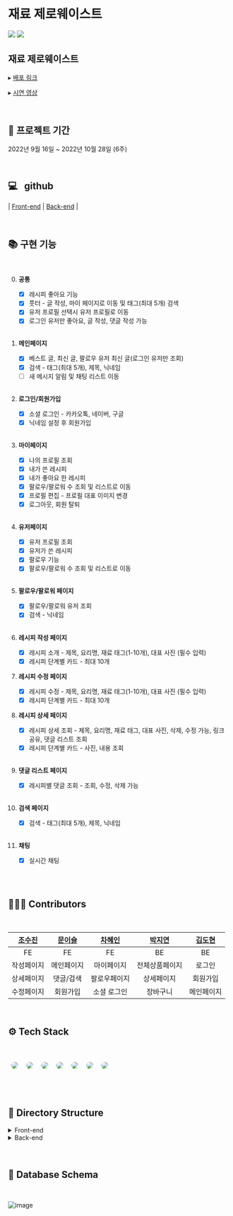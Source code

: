 <div align="left">
<br>

# <b>재료 제로웨이스트</b> 
<img src="https://camo.githubusercontent.com/c089ca6cf6e7d8387e2f1b9df76374aa286a1e577d436e9045c165b53a5a103b/68747470733a2f2f7a7a77696d6167652e73332e61702d6e6f727468656173742d322e616d617a6f6e6177732e636f6d2f6769746875622f4672616d652b3133372b2831292e706e67" /> 
<img src="https://camo.githubusercontent.com/1244ecb02e659ba68a28227d9de88879a46f1f97bb8393e54104f5110bbab3b2/68747470733a2f2f7a7a77696d6167652e73332e61702d6e6f727468656173742d322e616d617a6f6e6177732e636f6d2f6769746875622f4672616d652b3138352e706e67" />

<br>

## <b>재료 제로웨이스트</b>

▸ [배포 링크](https://zezewaste.site/) <br>

▸ [시연 영상](https://zezewaste.site/)

<br>

## 📆 프로젝트 기간

2022년 9월 16일 ~ 2022년 10월 28일 (6주)

<br>

## 💻 &nbsp; <b>github</b> &nbsp;

| [Front-end](https://github.com/zzw-final/zzw-FE) |
[Back-end](https://github.com/zzw-final/zzw-BE) |
<br>

<br>

## 📚 구현 기능

<div align="left">
<br>
    
0. **공통**
    - [x] 레시피 좋아요 기능
    - [x] 풋터 - 글 작성, 마이 페이지로 이동 및 태그(최대 5개) 검색
    - [x] 유저 프로필 선택시 유저 프로필로 이동
    - [x] 로그인 유저만 좋아요, 글 작성, 댓글 작성 가능
  
   <br>
  
1. **메인페이지**
    - [x] 베스트 글, 최신 글, 팔로우 유저 최신 글(로그인 유저만 조회)
    - [x] 검색 - 태그(최대 5개), 제목, 닉네임
    - [ ] 새 메시지 알림 및 채팅 리스트 이동
    
    <br>
    
2. **로그인/회원가입**
    - [x] 소셜 로그인 - 카카오톡, 네이버, 구글
    - [x] 닉네임 설정 후 회원가입
    
    <br>
    
3. **마이페이지**
    - [x] 나의 프로필 조회
    - [x] 내가 쓴 레시피
    - [x] 내가 좋아요 한 레시피
    - [x] 팔로우/팔로워 수 조회 및 리스트로 이동
    - [x] 프로필 편집 - 프로필 대표 이미지 변경
    - [x] 로그아웃, 회원 탈퇴
    
    <br>
  
 4. **유저페이지**
    - [x] 유저 프로필 조회
    - [x] 유저가 쓴 레시피
    - [x] 팔로우 기능
    - [x] 팔로우/팔로워 수 조회 및 리스트로 이동
    
    <br>
  
 5. **팔로우/팔로워 페이지**
    - [x] 팔로우/팔로워 유저 조회
    - [x] 검색 - 닉네임
    
    <br>
    
6. **레시피 작성 페이지**
    - [x] 레시피 소개 - 제목, 요리명, 재료 태그(1-10개), 대표 사진 (필수 입력)
    - [x] 레시피 단계별 카드 - 최대 10개

7. **레시피 수정 페이지**

   - [x] 레시피 수정 - 제목, 요리명, 재료 태그(1-10개), 대표 사진 (필수 입력)
   - [x] 레시피 단계별 카드 - 최대 10개

8. **레시피 상세 페이지**

   - [x] 레시피 상세 조회 - 제목, 요리명, 재료 태그, 대표 사진, 삭제, 수정 가능, 링크 공유, 댓글 리스트 조회
   - [x] 레시피 단계별 카드 - 사진, 내용 조회

   <br>

9. **댓글 리스트 페이지**

   - [x] 레시피별 댓글 조회 - 조회, 수정, 삭제 가능

   <br>

10. **검색 페이지**

    - [x] 검색 - 태그(최대 5개), 제목, 닉네임

    <br>

11. **채팅**

    - [x] 실시간 채팅

    <br>

</div>

<br>

## 👩🏻‍💻 <b>Contributors</b>

<br>

| [조수진](https://github.com/suzz-in) | [문이슬](https://github.com/Leeseul-Moon) | [차혜인](https://github.com/hyeincha) | [박지연](https://github.com/Jeeyeonn) | [김도현](https://github.com/hyundo717) |
| :----------------------------------: | :---------------------------------------: | :-----------------------------------: | :-----------------------------------: | :------------------------------------: |
|                  FE                  |                    FE                     |                  FE                   |                  BE                   |                   BE                   |
|              작성페이지              |                메인페이지                 |              마이페이지               |            전체상품페이지             |                 로그인                 |
|              상세페이지              |                 댓글/검색                 |             팔로우페이지              |              상세페이지               |                회원가입                |
|              수정페이지              |                 회원가입                  |              소셜 로그인              |               장바구니                |               메인페이지               |

<br>

## ⚙️ <b>Tech Stack</b>

<br>

<img style="margin:5px; border: 2px solid white; border-radius: 20px" src="https://img.shields.io/badge/Java-green?style=flat-square&logo=java&logoColor=white"/> <img style="margin:5px; border: 2px solid white; border-radius: 20px" src="https://img.shields.io/badge/Spring-green?style=flat-square&logo=Spring&logoColor=white"/> <img style="margin:5px; border: 2px solid white; border-radius: 20px" src="https://img.shields.io/badge/javascript-yellow?style=flat-square&logo=javascript&logoColor=white"/> <img style="margin:5px; border: 2px solid white; border-radius: 20px" src="https://img.shields.io/badge/React-blue?style=flat-square&logo=React&logoColor=white"/> <img style="margin:5px; border: 2px solid white; border-radius: 20px" src="https://img.shields.io/badge/ReactQuery-midnightblue?style=flat-square&logo=ReactQuery&logoColor=white"/> <img style="margin:5px; border: 2px solid white; border-radius: 20px" src="https://img.shields.io/badge/AWS-232f3e?style=flat-square&logo=amazon&logoColor=white"/>
<img style="margin:5px; border: 2px solid white; border-radius: 20px" src="https://img.shields.io/badge/CloudFront-black?style=flat-square&logo=CloudFront&logoColor=white"/> <br /><br />

<br>
<div align="left">

## 📁 Directory Structure </div>

<div align="left">
<details>
<summary> Front-end </summary>
<div markdown="1">

```

```

</div>
</details>

<details>
<summary> Back-end </summary>
<div markdown="1">

```

```

</div>
</details>

<br>

<div align="left">

<br>

## 💾 <b>Database Schema</b>

<br>

![image]() </div>
